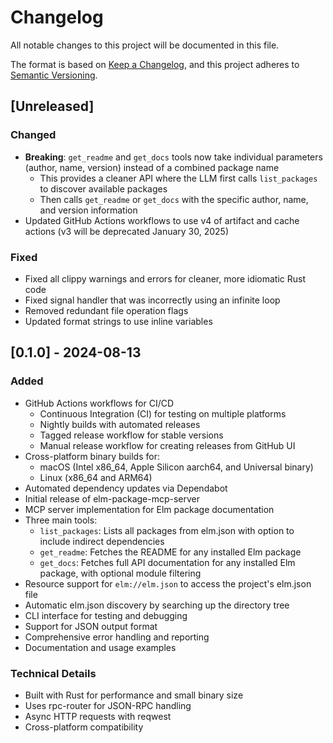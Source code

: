# Changelog

All notable changes to this project will be documented in this file.

The format is based on [Keep a Changelog](https://keepachangelog.com/en/1.0.0/),
and this project adheres to [Semantic Versioning](https://semver.org/spec/v2.0.0.html).

## [Unreleased]

### Changed
- **Breaking**: `get_readme` and `get_docs` tools now take individual parameters (author, name, version) instead of a combined package name
  - This provides a cleaner API where the LLM first calls `list_packages` to discover available packages
  - Then calls `get_readme` or `get_docs` with the specific author, name, and version information
- Updated GitHub Actions workflows to use v4 of artifact and cache actions (v3 will be deprecated January 30, 2025)

### Fixed
- Fixed all clippy warnings and errors for cleaner, more idiomatic Rust code
- Fixed signal handler that was incorrectly using an infinite loop
- Removed redundant file operation flags
- Updated format strings to use inline variables

## [0.1.0] - 2024-08-13

### Added
- GitHub Actions workflows for CI/CD
  - Continuous Integration (CI) for testing on multiple platforms
  - Nightly builds with automated releases
  - Tagged release workflow for stable versions
  - Manual release workflow for creating releases from GitHub UI
- Cross-platform binary builds for:
  - macOS (Intel x86_64, Apple Silicon aarch64, and Universal binary)
  - Linux (x86_64 and ARM64)
- Automated dependency updates via Dependabot
- Initial release of elm-package-mcp-server
- MCP server implementation for Elm package documentation
- Three main tools:
  - `list_packages`: Lists all packages from elm.json with option to include indirect dependencies
  - `get_readme`: Fetches the README for any installed Elm package
  - `get_docs`: Fetches full API documentation for any installed Elm package, with optional module filtering
- Resource support for `elm://elm.json` to access the project's elm.json file
- Automatic elm.json discovery by searching up the directory tree
- CLI interface for testing and debugging
- Support for JSON output format
- Comprehensive error handling and reporting
- Documentation and usage examples

### Technical Details
- Built with Rust for performance and small binary size
- Uses rpc-router for JSON-RPC handling
- Async HTTP requests with reqwest
- Cross-platform compatibility
